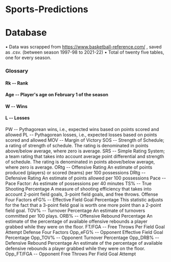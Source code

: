 # Sports-Predictions

# Database
•	Data was scrapped from https://www.basketball-reference.com/ , saved as .csv. (between season 1997-98 to 2021-22)
•	Total of twenty five tables, one for every season.

### Glossary
#### Rk -- Rank
#### Age -- Player's age on February 1 of the season
#### W -- Wins
#### L -- Losses
PW -- Pythagorean wins, i.e., expected wins based on points scored and allowed
PL -- Pythagorean losses, i.e., expected losses based on points scored and allowed
MOV -- Margin of Victory
SOS -- Strength of Schedule; a rating of strength of schedule. The rating is denominated in points above/below average, where zero is average.
SRS -- Simple Rating System; a team rating that takes into account average point differential and strength of schedule. The rating is denominated in points above/below average, where zero is average.
ORtg -- Offensive Rating
An estimate of points produced (players) or scored (teams) per 100 possessions
DRtg -- Defensive Rating
An estimate of points allowed per 100 possessions
Pace -- Pace Factor: As estimate of possessions per 40 minutes
TS% -- True Shooting Percentage
A measure of shooting efficiency that takes into account 2-point field goals, 3-point field goals, and free throws.
Offense Four Factors
eFG% -- Effective Field Goal Percentage
This statistic adjusts for the fact that a 3-point field goal is worth one more point than a 2-point field goal.
TOV% -- Turnover Percentage
An estimate of turnovers committed per 100 plays.
ORB% -- Offensive Rebound Percentage
An estimate of the percentage of available offensive rebounds a player grabbed while they were on the floor.
FT/FGA -- Free Throws Per Field Goal Attempt
Defense Four Factors
Opp_eFG% -- Opponent Effective Field Goal Percentage
Opp_TOV% -- Opponent Turnover Percentage
Opp_DRB% -- Defensive Rebound Percentage
An estimate of the percentage of available defensive rebounds a player grabbed while they were on the floor.
Opp_FT/FGA -- Opponent Free Throws Per Field Goal Attempt
